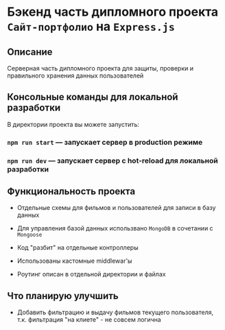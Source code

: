 # Бэкенд часть дипломного проекта `Сайт-портфолио` на `Express.js`

## Описание

Серверная часть дипломного проекта для защиты, проверки и правильного хранения данных пользователей

## Консольные команды для локальной разработки

В директории проекта вы можете запустить:

### `npm run start` — запускает сервер в production режиме

### `npm run dev` — запускает сервер с hot-reload для локальной разработки

## Функциональность проекта

* Отдельные схемы для фильмов и пользователей для записи в базу данных

* Для управления базой данных использвано `MongoDB` в сочетании с `Mongoose`

* Код "разбит" на отдельные контроллеры

* Использованы кастомные middlewar'ы

* Роутинг описан в отдельной директории и файлах

## Что планирую улучшить

* Добавить фильтрацию и выдачу фильмов текущего пользователя, т.к. фильтрация "на клиете" - не совсем логична
